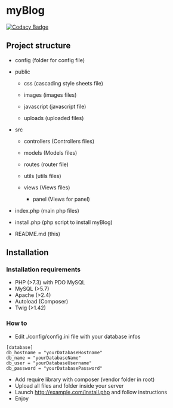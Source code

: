 # myBlog
[![Codacy Badge](https://app.codacy.com/project/badge/Grade/5d43642e85564289a15c2d9884055cdf)](https://www.codacy.com/gh/Monsapps/myBlog/dashboard?utm_source=github.com&amp;utm_medium=referral&amp;utm_content=Monsapps/myBlog&amp;utm_campaign=Badge_Grade)

## Project structure

*   config (folder for config file)
*   public

    *   css (cascading style sheets file)

    *   images (images files)

    *   javascript (javascript file)

    *   uploads (uploaded files)

*   src
    *   controllers (Controllers files)

    *   models (Models files)

    *   routes (router file)

    *   utils (utils files)

    *   views (Views files)

        *   panel (Views for panel)

*   index.php (main php files)
*   install.php (php script to install myBlog)
*   README.md (this)

## Installation

### Installation requirements
*   PHP (>7.3) with PDO MySQL
*   MySQL (>5.7)
*   Apache (>2.4)
*   Autoload (Composer)
*   Twig (>1.42)

### How to
*   Edit ./config/config.ini file with your database infos
```text
[database]
db_hostname = "yourDatabaseHostname"
db_name = "yourDatabaseName"
db_user = "yourDatabaseUsername"
db_password = "yourDatabasePassword"
```
*   Add require library with composer (vendor folder in root)
*   Upload all files and folder inside your server
*   Launch http://example.com/install.php and follow instructions
*   Enjoy
